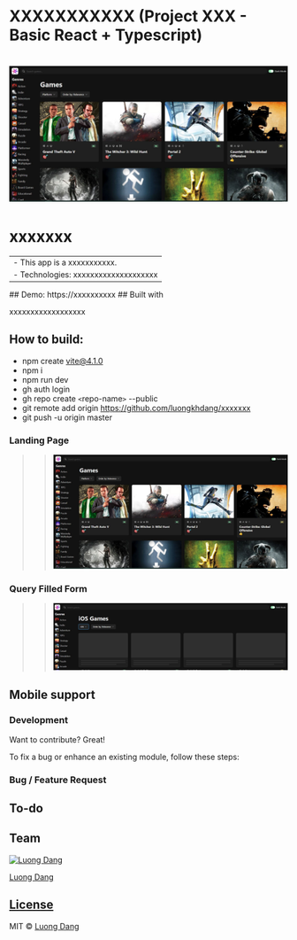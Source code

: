 # XXXXXXXXXXX (Project XXX - Basic React + Typescript)

# ![xxxxxxxxxxxxxx (Project xx - xxxxxx)](demo.JPG)

# xxxxxxx

<table>
<tr>
<td>
  - This app is a xxxxxxxxxxx.
 </td>
</tr>
<tr>
<td>
  - Technologies: xxxxxxxxxxxxxxxxxxxx
 </td>
</tr>
</table>
## Demo: https://xxxxxxxxxx
## Built with

xxxxxxxxxxxxxxxxxx

## How to build:

- npm create vite@4.1.0
- npm i
- npm run dev
- gh auth login
- gh repo create `<`repo-name`>` --public
- git remote add origin https://github.com/luongkhdang/xxxxxxx
- git push -u origin master

### Landing Page

> > ![](demo.JPG)

### Query Filled Form

> > ![](demo2.JPG)

## Mobile support

### Development

Want to contribute? Great!

To fix a bug or enhance an existing module, follow these steps:

### Bug / Feature Request

## To-do

## Team

[![Luong Dang](https://avatars.githubusercontent.com/luongkhdang?v=2&s=100)](https://github.com/iharsh234)

[Luong Dang](https://github.com/luongkhdang)

## [License](https://github.com/luongkhdang/xxxxx/LICENSE.md)

MIT © [Luong Dang ](https://github.com/luongkhdang)
